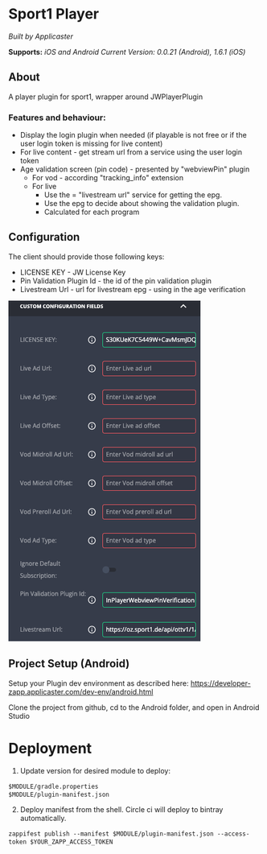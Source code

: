 # Sport1 Player

*Built by Applicaster*

**Supports:** *iOS and Android*
*Current Version: 0.0.21 (Android), 1.6.1 (iOS)*

## About

A player plugin for sport1, wrapper around JWPlayerPlugin

### Features and behaviour:

- Display the login plugin when needed (if playable is not free or if the user login token is missing for live content)
- For live content - get stream url from a service using the user login token
- Age validation screen (pin code) - presented by "webviewPin" plugin
  - For vod  - according "tracking_info" extension
  - For live
    - Use the = "livestream url" service for getting the epg.
    - Use the epg to decide about showing the validation plugin.
    - Calculated for each program


## Configuration

The client should provide those following keys:
- LICENSE KEY - JW License Key
- Pin Validation Plugin Id - the id of the pin validation plugin
- Livestream Url - url for livestream epg - using in the age verification

![Configurations](readme_images/configuraion.png)

## Project Setup (Android)

Setup your Plugin dev environment as described here: https://developer-zapp.applicaster.com/dev-env/android.html

Clone the project from github, cd to the Android folder, and open in Android Studio


# Deployment

1. Update version for desired module to deploy:
```
$MODULE/gradle.properties
$MODULE/plugin-manifest.json
```
2. Deploy manifest from the shell. Circle ci will deploy to bintray automatically.
```
zappifest publish --manifest $MODULE/plugin-manifest.json --access-token $YOUR_ZAPP_ACCESS_TOKEN